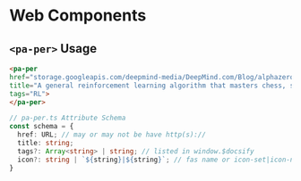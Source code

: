 # Web Components
## `<pa-per>` Usage
```html
<pa-per
href="storage.googleapis.com/deepmind-media/DeepMind.com/Blog/alphazero-shedding-new-light-on-chess-shogi-and-go/alphazero_preprint.pdf"
title="A general reinforcement learning algorithm that masters chess, shogi, and Go through self-play"
tags="RL">
</pa-per>
```
```ts
// pa-per.ts Attribute Schema
const schema = {
  href: URL; // may or may not be have http(s)://
  title: string;
  tags?: Array<string> | string; // listed in window.$docsify
  icon?: string | `${string}|${string}`; // fas name or icon-set|icon-name (MUST BE SVG)
}
```

<pa-per href="storage.googleapis.com/deepmind-media/DeepMind.com/Blog/alphazero-shedding-new-light-on-chess-shogi-and-go/alphazero_preprint.pdf" title="A general reinforcement learning algorithm that masters chess, shogi, and Go through self-play"
tags="RL">
</pa-per>